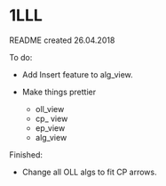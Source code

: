 # 1LLL
README created 26.04.2018

To do:
- Add Insert feature to alg_view.

- Make things prettier
  - oll_view
  - cp_ view
  - ep_view
  - alg_view

Finished:

- Change all OLL algs to fit CP arrows.
